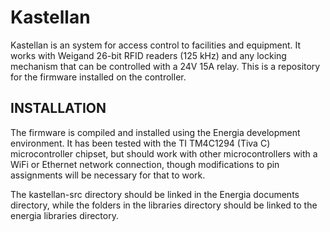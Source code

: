# Kastellan

Kastellan is an system for access control to facilities and equipment. It works with Weigand 26-bit RFID readers (125 kHz) and any locking mechanism that can be controlled with a 24V 15A relay. This is a repository for the firmware installed on the controller.

INSTALLATION
------------

The firmware is compiled and installed using the Energia development environment. It has been tested with the TI TM4C1294 (Tiva C) microcontroller chipset, but should work with other microcontrollers with a WiFi or Ethernet network connection, though modifications to pin assignments will be necessary for that to work.

The kastellan-src directory should be linked in the Energia documents directory, while the folders in the libraries directory should be linked to the energia libraries directory.
